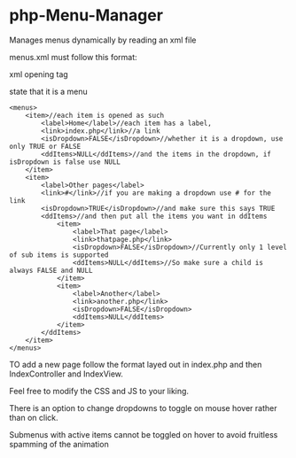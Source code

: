 php-Menu-Manager
================

Manages menus dynamically by reading an xml file

menus.xml must follow this format:

xml opening tag
<?xml version="1.0" encoding="UTF-8"?>
state that it is a menu
	
	<menus>
	    <item>//each item is opened as such
	        <label>Home</label>//each item has a label,
	        <link>index.php</link>//a link
	        <isDropdown>FALSE</isDropdown>//whether it is a dropdown, use only TRUE or FALSE
	        <ddItems>NULL</ddItems>//and the items in the dropdown, if isDropdown is false use NULL
	    </item>
	    <item>
	        <label>Other pages</label>
	        <link>#</link>//if you are making a dropdown use # for the link
	        <isDropdown>TRUE</isDropdown>//and make sure this says TRUE
	        <ddItems>//and then put all the items you want in ddItems
	            <item>
	                <label>That page</label>
	                <link>thatpage.php</link>
	                <isDropdown>FALSE</isDropdown>//Currently only 1 level of sub items is supported
	                <ddItems>NULL</ddItems>//So make sure a child is always FALSE and NULL
	            </item>
	            <item>
	                <label>Another</label>
	                <link>another.php</link>
	                <isDropdown>FALSE</isDropdown>
	                <ddItems>NULL</ddItems>
	            </item>
	        </ddItems>
	    </item>
	</menus>

TO add a new page follow the format layed out in index.php and then IndexController and IndexView. 

Feel free to modify the CSS and JS to your liking.

There is an option to change dropdowns to toggle on mouse hover rather than on click.

Submenus with active items cannot be toggled on hover to avoid fruitless spamming of the animation